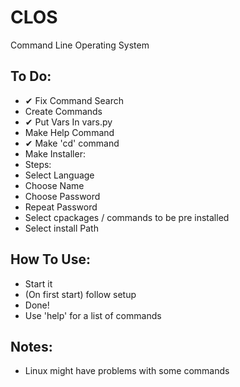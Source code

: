 # CLOS
Command Line Operating System

## To Do:
- ✔ Fix Command Search
- Create Commands
- ✔ Put Vars In vars.py
- Make Help Command
- ✔ Make 'cd' command
- Make Installer:
 - Steps:
 - Select Language
 - Choose Name
 - Choose Password
 - Repeat Password
 - Select cpackages / commands to be pre installed
 - Select install Path

## How To Use:
- Start it
- (On first start) follow setup
- Done!
- Use 'help' for a list of commands

##  Notes:
- Linux might have problems with some commands
